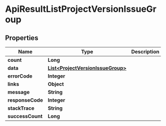 
# ApiResultListProjectVersionIssueGroup

## Properties
Name | Type | Description | Notes
------------ | ------------- | ------------- | -------------
**count** | **Long** |  |  [optional]
**data** | [**List&lt;ProjectVersionIssueGroup&gt;**](ProjectVersionIssueGroup.md) |  |  [optional]
**errorCode** | **Integer** |  |  [optional]
**links** | **Object** |  |  [optional]
**message** | **String** |  |  [optional]
**responseCode** | **Integer** |  |  [optional]
**stackTrace** | **String** |  |  [optional]
**successCount** | **Long** |  |  [optional]



